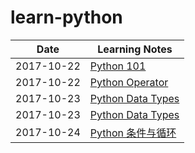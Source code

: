 # learn-python

Date | Learning Notes | 
---------|----------|
 2017-10-22 | [Python 101](./01-python-101.md) |
 2017-10-22 | [Python Operator](./02-python-operator.md) |
 2017-10-23 | [Python Data Types](./03-python-data-types.md) |
 2017-10-23 | [Python Data Types](./03-python-data-types.md) |
 2017-10-24 | [Python 条件与循环](./04-python-logic-control.md) |